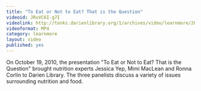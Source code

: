 ```yaml
---
title: "To Eat or Not to Eat? That is the Question"
videoid: JRuVC6I-g7I
videolink: http://tonks.darienlibrary.org/1/archives/video/learnmore/20101019_eat_not_eat.mp4
videoformat: MP4
category: learnmore
layout: video
published: yes
---
```


On October 19, 2010, the presentation "To Eat or Not to Eat? That is the Question" brought nutrition experts Jessica Yep, Mimi MacLean and Ronna Corlin to Darien Library. The three panelists discuss a variety of issues surrounding nutrition and food.